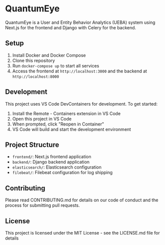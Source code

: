 # QuantumEye

QuantumEye is a User and Entity Behavior Analytics (UEBA) system using Next.js for the frontend and Django with Celery for the backend.

## Setup

1. Install Docker and Docker Compose
2. Clone this repository
3. Run `docker-compose up` to start all services
4. Access the frontend at `http://localhost:3000` and the backend at `http://localhost:8000`

## Development

This project uses VS Code DevContainers for development. To get started:

1. Install the Remote - Containers extension in VS Code
2. Open this project in VS Code
3. When prompted, click "Reopen in Container"
4. VS Code will build and start the development environment

## Project Structure

- `frontend/`: Next.js frontend application
- `backend/`: Django backend application
- `elasticsearch/`: Elasticsearch configuration
- `filebeat/`: Filebeat configuration for log shipping

## Contributing

Please read CONTRIBUTING.md for details on our code of conduct and the process for submitting pull requests.

## License

This project is licensed under the MIT License - see the LICENSE.md file for details